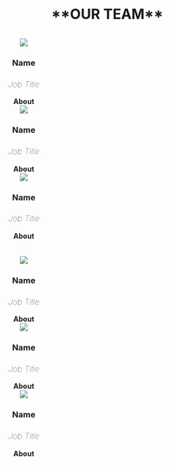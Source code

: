 <div id="main-div" style="padding: 100px 0 100px 0; text-align: center; overflow: auto;">
<h1 class="w3-text-indigo w3-xxxlarge">**OUR TEAM**</h1>
<div class="w3-cell-row" style="margin: 32px 0;"><div class="w3-cell w3-mobile w3-center" style="width: 33.3%;">
<img class="w3-circle item-medium" src="images/images/placeholder.jpg">
<h3 class="w3-text-indigo no-margin w3-margin-top"><strong>Name</strong></h3>
<h3 class="no-margin" style="font-weight: lighter;"><em>Job Title</em></h3>
<h4 style="width: 70%; margin: auto;">About</h4>
</div>
<div class="w3-cell w3-mobile w3-center" style="width: 33.3%;">
<img class="w3-circle item-medium" src="images/images/placeholder.jpg">
<h3 class="w3-text-indigo no-margin w3-margin-top"><strong>Name</strong></h3>
<h3 class="no-margin" style="font-weight: lighter;"><em>Job Title</em></h3>
<h4 style="width: 70%; margin: auto;">About</h4>
</div>
<div class="w3-cell w3-mobile w3-center" style="width: 33.3%;">
<img class="w3-circle item-medium" src="images/images/placeholder.jpg">
<h3 class="w3-text-indigo no-margin w3-margin-top"><strong>Name</strong></h3>
<h3 class="no-margin" style="font-weight: lighter;"><em>Job Title</em></h3>
<h4 style="width: 70%; margin: auto;">About</h4>
</div></div>

<div class="w3-cell-row" style="margin: 32px 0;"><div class="w3-cell w3-mobile w3-center" style="width: 33.3%;">
<img class="w3-circle item-medium" src="images/images/placeholder.jpg">
<h3 class="w3-text-indigo no-margin w3-margin-top"><strong>Name</strong></h3>
<h3 class="no-margin" style="font-weight: lighter;"><em>Job Title</em></h3>
<h4 style="width: 70%; margin: auto;">About</h4>
</div>
<div class="w3-cell w3-mobile w3-center" style="width: 33.3%;">
<img class="w3-circle item-medium" src="images/images/placeholder.jpg">
<h3 class="w3-text-indigo no-margin w3-margin-top"><strong>Name</strong></h3>
<h3 class="no-margin" style="font-weight: lighter;"><em>Job Title</em></h3>
<h4 style="width: 70%; margin: auto;">About</h4>
</div>
<div class="w3-cell w3-mobile w3-center" style="width: 33.3%;">
<img class="w3-circle item-medium" src="images/images/placeholder.jpg">
<h3 class="w3-text-indigo no-margin w3-margin-top"><strong>Name</strong></h3>
<h3 class="no-margin" style="font-weight: lighter;"><em>Job Title</em></h3>
<h4 style="width: 70%; margin: auto;">About</h4>
</div></div>


</div>

